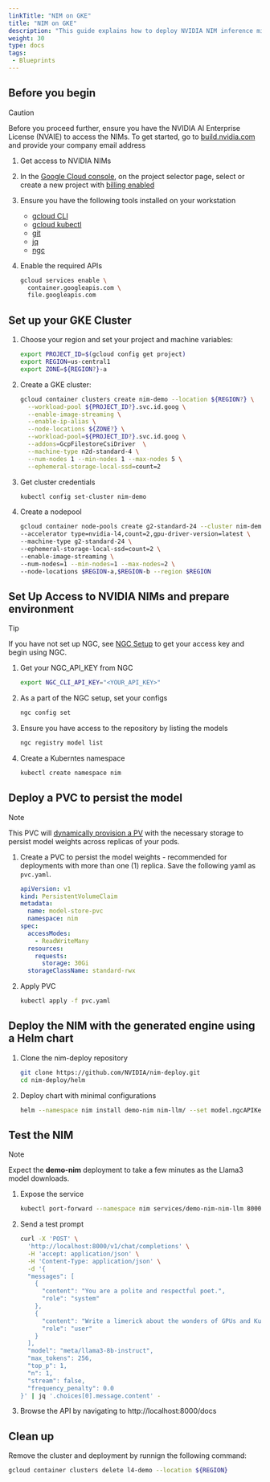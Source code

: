 ```yaml
---
linkTitle: "NIM on GKE"
title: "NIM on GKE"
description: "This guide explains how to deploy NVIDIA NIM inference microservices on a Google Kubernetes Engine (GKE) cluster, requiring an NVIDIA AI Enterprise License for access to the models. It details the process of setting up a GKE cluster with GPU-enabled nodes, configuring access to the NVIDIA NGC registry, and deploying a NIM using a Helm chart with persistent storage. Finally, it demonstrates how to test the deployed NIM service by sending a sample prompt and verifying the response, ensuring the inference microservice is functioning correctly."
weight: 30
type: docs
tags:
 - Blueprints
---
```

## Before you begin

> [!CAUTION]
> Before you proceed further, ensure you have the NVIDIA AI Enterprise License (NVAIE) to access the NIMs.  To get started, go to [build.nvidia.com](https://build.nvidia.com/explore/discover?signin=true) and provide your company email address

1. Get access to NVIDIA NIMs

2. In the [Google Cloud console](https://console.cloud.google.com), on the project selector page, select or create a new project with [billing enabled](https://cloud.google.com/billing/docs/how-to/verify-billing-enabled#console)

3. Ensure you have the following tools installed on your workstation
   * [gcloud CLI](https://cloud.google.com/sdk/docs/install)
   * [gcloud kubectl](https://cloud.google.com/kubernetes-engine/docs/how-to/cluster-access-for-kubectl#install_kubectl)
   * [git](https://git-scm.com/book/en/v2/Getting-Started-Installing-Git)
   * [jq](https://jqlang.github.io/jq/)
   * [ngc](https://ngc.nvidia.com/setup)

4. Enable the required APIs
   ```bash
   gcloud services enable \
     container.googleapis.com \
     file.googleapis.com
   ```

## Set up your GKE Cluster

1. Choose your region and set your project and machine variables:
	```bash
	export PROJECT_ID=$(gcloud config get project)
	export REGION=us-central1
	export ZONE=${REGION?}-a
	```	


1. Create a GKE cluster:
	```bash
	gcloud container clusters create nim-demo --location ${REGION?} \
	  --workload-pool ${PROJECT_ID?}.svc.id.goog \
	  --enable-image-streaming \
	  --enable-ip-alias \
	  --node-locations ${ZONE?} \
	  --workload-pool=${PROJECT_ID?}.svc.id.goog \
	  --addons=GcpFilestoreCsiDriver  \
	  --machine-type n2d-standard-4 \
	  --num-nodes 1 --min-nodes 1 --max-nodes 5 \
	  --ephemeral-storage-local-ssd=count=2
	```

1. Get cluster credentials
   ```bash
   kubectl config set-cluster nim-demo
   ```

1. Create a nodepool
	```bash
	gcloud container node-pools create g2-standard-24 --cluster nim-demo \
  	--accelerator type=nvidia-l4,count=2,gpu-driver-version=latest \
 	--machine-type g2-standard-24 \
 	--ephemeral-storage-local-ssd=count=2 \
 	--enable-image-streaming \
	--num-nodes=1 --min-nodes=1 --max-nodes=2 \
 	--node-locations $REGION-a,$REGION-b --region $REGION
	```

## Set Up Access to NVIDIA NIMs and prepare environment

> [!TIP]
> If you have not set up NGC, see [NGC Setup](https://ngc.nvidia.com/setup) to get your access key and begin using NGC.

1. Get your NGC_API_KEY from NGC
   ```bash
   export NGC_CLI_API_KEY="<YOUR_API_KEY>"
   ```	

2. As a part of the NGC setup, set your configs
	```bash
	ngc config set
	```

3. Ensure you have access to the repository by listing the models
	```bash
	ngc registry model list
	```

4. Create a Kuberntes namespace
	```bash
	kubectl create namespace nim
	```

## Deploy a PVC to persist the model
> [!NOTE]
> This PVC will [dynamically provision a PV](https://cloud.google.com/kubernetes-engine/docs/concepts/persistent-volumes#dynamic_provisioning) with the necessary storage to persist model weights across replicas of your pods.

1. Create a PVC to persist the model weights - recommended for deployments with more than one (1) replica.  Save the following yaml as `pvc.yaml`.
	```yaml
	apiVersion: v1
	kind: PersistentVolumeClaim
	metadata:
	  name: model-store-pvc
	  namespace: nim
	spec:
	  accessModes:
	    - ReadWriteMany
	  resources:
	    requests:
	      storage: 30Gi
	  storageClassName: standard-rwx
	```

2. Apply PVC
	```bash
	kubectl apply -f pvc.yaml
	```
	
## Deploy the NIM with the generated engine using a Helm chart

1. Clone the nim-deploy repository
	```bash
	git clone https://github.com/NVIDIA/nim-deploy.git
	cd nim-deploy/helm
	```

2. Deploy chart with minimal configurations
	```bash
	helm --namespace nim install demo-nim nim-llm/ --set model.ngcAPIKey=$NGC_CLI_API_KEY --set persistence.enabled=true --set persistence.existingClaim=model-store-pvc
	```

## Test the NIM

>[!NOTE]
> Expect the **demo-nim** deployment to take a few minutes as the Llama3 model downloads.

1. Expose the service
	```bash
	kubectl port-forward --namespace nim services/demo-nim-nim-llm 8000
	```

2. Send a test prompt
	```bash
	curl -X 'POST' \
	  'http://localhost:8000/v1/chat/completions' \
	  -H 'accept: application/json' \
	  -H 'Content-Type: application/json' \
	  -d '{
	  "messages": [
	    {
	      "content": "You are a polite and respectful poet.",
	      "role": "system"
	    },
	    {
	      "content": "Write a limerick about the wonders of GPUs and Kubernetes?",
	      "role": "user"
	    }
	  ],
	  "model": "meta/llama3-8b-instruct",
	  "max_tokens": 256,
	  "top_p": 1,
	  "n": 1,
	  "stream": false,
	  "frequency_penalty": 0.0
	}' | jq '.choices[0].message.content' -
	```

3. Browse the API by navigating to http://localhost:8000/docs

## Clean up

Remove the cluster and deployment by runnign the following command:
```bash
gcloud container clusters delete l4-demo --location ${REGION} 
```
